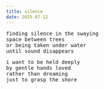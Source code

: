```yaml
---
title: silence
date: 2025-07-12
---
```


<pre>finding silence in the swaying
space between trees
or being taken under water
until sound disappears</pre>

<pre>i want to be held deeply
by gentle hands loved
rather than dreaming
just to grasp the shore</pre>
